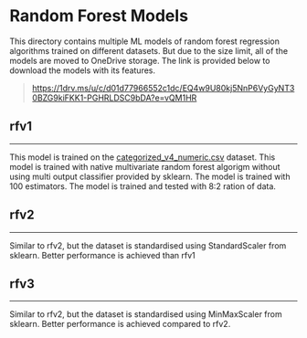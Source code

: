 # Random Forest Models

This directory contains multiple ML models of random forest regression algorithms trained on different datasets. But due to the size limit, all of the models are moved to OneDrive storage. The link is provided below to download the models with its features.

 > <https://1drv.ms/u/c/d01d77966552c1dc/EQ4w9U80kj5NnP6VyGyNT30BZG9kiFKK1-PGHRLDSC9bDA?e=vQM1HR>

## rfv1

---

This model is trained on the [categorized_v4_numeric.csv](data\categorized_v4_numeric.csv) dataset. This model is trained with native multivariate random forest algorigm without using multi output classifier provided by sklearn. The model is trained with 100 estimators. The model is trained and tested with 8:2 ration of data.

## rfv2

---

Similar to rfv2, but the dataset is standardised using StandardScaler from sklearn. Better performance is achieved than rfv1

## rfv3

---

Similar to rfv2, but the dataset is standardised using MinMaxScaler from sklearn. Better performance is achieved compared to rfv2.

